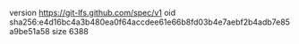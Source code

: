 version https://git-lfs.github.com/spec/v1
oid sha256:e4d16bc4a3b480ea0f64accdee61e66b8fd03b4e7aebf2b4adb7e85a9be51a58
size 6388
